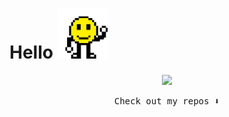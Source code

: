 # Hello   <img src="https://github.com/Ahmedaltu/Ahmedaltu/blob/main/wave.gif" height="80" width="80">



<p align="center">
  <img src="https://capsule-render.vercel.app/api?type=waving&color=gradient&height=60&section=footer&width=100"/>
</p>



<p align="center"><samp>
Check out my repos ⬇️  
  </samp>
</p>
